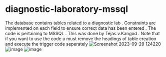 # diagnostic-laboratory-mssql
The database contains tables related to a diagnostic lab . Constraints are implemented on each field to ensure correct data has been entered . The code is pertaining to MSSQL . This was done by Tejas.v.Kangod . Note that if you want to use the code u must remove the headings of table creation and execute the trigger code seperately
![Screenshot 2023-09-29 124220](https://github.com/jassu75/diagnostic-laboratory-mssql/assets/122803006/b94dd6f5-e007-474c-b8bb-4a19ec2045a7)
![image](https://github.com/jassu75/diagnostic-laboratory-mssql/assets/122803006/5a412ddc-3b16-473a-bfa2-2f97dcdb77ea)
![image](https://github.com/jassu75/diagnostic-laboratory-mssql/assets/122803006/9e424a43-d767-4df6-897f-81fcf57ef028)





